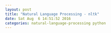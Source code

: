 ```yaml
---
layout: post
title: "Natural Language Processing - nltk"
date: Sat Aug  6 14:51:52 2016
categories: natural-language-processing python
---
```


